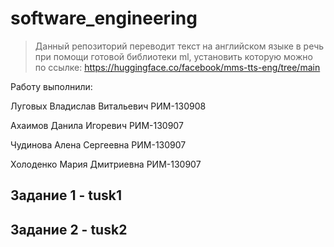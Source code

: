 # software_engineering
>Данный репозиторий переводит текст на английском языке в речь при помощи готовой библиотеки ml, установить которую можно по ссылке:
>https://huggingface.co/facebook/mms-tts-eng/tree/main

Работу выполнили:

Луговых Владислав Витальевич РИМ-130908

Ахаимов Данила Игоревич РИМ-130907

Чудинова Алена Сергеевна РИМ-130907

Холоденко Мария Дмитриевна РИМ-130907

<h2><bold> Задание 1 - </bold>tusk1 </h2>
<h2> <bold>Задание 2 - </bold>tusk2 </h2>
